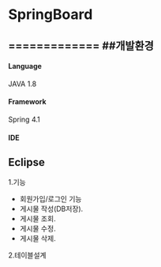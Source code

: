 # SpringBoard
=============
##개발환경
---------
#### Language 
JAVA 1.8  
#### Framework  
Spring 4.1  
#### IDE  
Eclipse
-----------
1.기능  
* 회원가입/로그인 기능  
* 게시물 작성(DB저장).  
* 게시물 조회.  
* 게시물 수정.  
* 게시물 삭제.  

2.테이블설계
